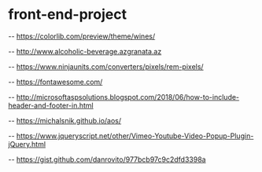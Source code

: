 # front-end-project

--  https://colorlib.com/preview/theme/wines/

--  http://www.alcoholic-beverage.azgranata.az

--  https://www.ninjaunits.com/converters/pixels/rem-pixels/

--  https://fontawesome.com/

--  http://microsoftaspsolutions.blogspot.com/2018/06/how-to-include-header-and-footer-in.html

--  https://michalsnik.github.io/aos/

--  https://www.jqueryscript.net/other/Vimeo-Youtube-Video-Popup-Plugin-jQuery.html

--  https://gist.github.com/danrovito/977bcb97c9c2dfd3398a